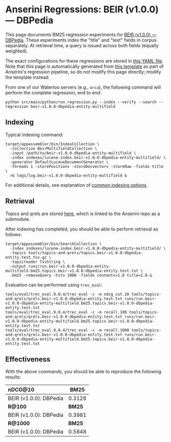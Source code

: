 # Anserini Regressions: BEIR (v1.0.0) &mdash; DBPedia

This page documents BM25 regression experiments for [BEIR (v1.0.0) &mdash; DBPedia](http://beir.ai/).
These experiments index the "title" and "text" fields in corpus separately.
At retrieval time, a query is issued across both fields (equally weighted).

The exact configurations for these regressions are stored in [this YAML file](../../src/main/resources/regression/beir-v1.0.0-dbpedia-entity-multifield.yaml).
Note that this page is automatically generated from [this template](../../src/main/resources/docgen/templates/beir-v1.0.0-dbpedia-entity-multifield.template) as part of Anserini's regression pipeline, so do not modify this page directly; modify the template instead.

From one of our Waterloo servers (e.g., `orca`), the following command will perform the complete regression, end to end:

```
python src/main/python/run_regression.py --index --verify --search --regression beir-v1.0.0-dbpedia-entity-multifield
```

## Indexing

Typical indexing command:

```
target/appassembler/bin/IndexCollection \
  -collection BeirMultifieldCollection \
  -input /path/to/beir-v1.0.0-dbpedia-entity-multifield \
  -index indexes/lucene-index.beir-v1.0.0-dbpedia-entity-multifield/ \
  -generator DefaultLuceneDocumentGenerator \
  -threads 1 -storePositions -storeDocvectors -storeRaw -fields title \
  >& logs/log.beir-v1.0.0-dbpedia-entity-multifield &
```

For additional details, see explanation of [common indexing options](../../docs/common-indexing-options.md).

## Retrieval

Topics and qrels are stored [here](https://github.com/castorini/anserini-tools/tree/master/topics-and-qrels), which is linked to the Anserini repo as a submodule.

After indexing has completed, you should be able to perform retrieval as follows:

```
target/appassembler/bin/SearchCollection \
  -index indexes/lucene-index.beir-v1.0.0-dbpedia-entity-multifield/ \
  -topics tools/topics-and-qrels/topics.beir-v1.0.0-dbpedia-entity.test.tsv.gz \
  -topicreader TsvString \
  -output runs/run.beir-v1.0.0-dbpedia-entity-multifield.bm25.topics.beir-v1.0.0-dbpedia-entity.test.txt \
  -bm25 -removeQuery -hits 1000 -fields contents=1.0 title=1.0 &
```

Evaluation can be performed using `trec_eval`:

```
tools/eval/trec_eval.9.0.4/trec_eval -c -m ndcg_cut.10 tools/topics-and-qrels/qrels.beir-v1.0.0-dbpedia-entity.test.txt runs/run.beir-v1.0.0-dbpedia-entity-multifield.bm25.topics.beir-v1.0.0-dbpedia-entity.test.txt
tools/eval/trec_eval.9.0.4/trec_eval -c -m recall.100 tools/topics-and-qrels/qrels.beir-v1.0.0-dbpedia-entity.test.txt runs/run.beir-v1.0.0-dbpedia-entity-multifield.bm25.topics.beir-v1.0.0-dbpedia-entity.test.txt
tools/eval/trec_eval.9.0.4/trec_eval -c -m recall.1000 tools/topics-and-qrels/qrels.beir-v1.0.0-dbpedia-entity.test.txt runs/run.beir-v1.0.0-dbpedia-entity-multifield.bm25.topics.beir-v1.0.0-dbpedia-entity.test.txt
```

## Effectiveness

With the above commands, you should be able to reproduce the following results:

| **nDCG@10**                                                                                                  | **BM25**  |
|:-------------------------------------------------------------------------------------------------------------|-----------|
| BEIR (v1.0.0): DBPedia                                                                                       | 0.3128    |
| **R@100**                                                                                                    | **BM25**  |
| BEIR (v1.0.0): DBPedia                                                                                       | 0.3981    |
| **R@1000**                                                                                                   | **BM25**  |
| BEIR (v1.0.0): DBPedia                                                                                       | 0.5848    |
